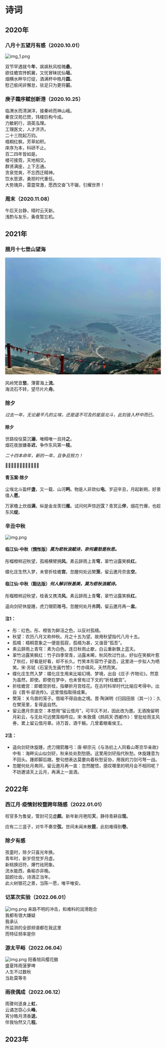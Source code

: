 # 诗词

## 2020年
### **八月十五望月有感（2020.10.01）**
![img_1.png](Mid-Autumn-and-National-Day.png)

双节罕遇就今**年**，飒飒秋风桂魄**悬**。  
欲往蟾宫抟鹤翼，又忧冒昧扰仙**垣**。  
烟横水畔华灯绽，酒满杯中皓月**圆**。  
慰己偷闲非懈怠，驻足只为更将**前**。  

### 庚子霜序赋创新港（2020.10.25）
临渭水而清渊洋，接秦岭而神山峨。  
秦宫汉苑已燹，玮楼巨构今成。  
力敏躬行，涵英泓理。  
工理医文，人才济济。  
二十三院起万钧。  
梧桐红枫，芳草如积。  
庠序为本，科研不止。  
百二四年皆如是。  
楼可接霓，天地相交。  
群贤满座，上下志通。  
贪泉觉爽，不忘西迁精神。  
饮水思源，勇担时代重任。  
大势瑰异，雷霆常激，愿西交奋飞不辍，引耀世界！  

### 周末（2020.11.08）
午后天台静，晴时云天新。  
浅酌与友乐，夤夜暂忘机。


## 2021年

### 腊月十七登山望海
![img_3.png](Mountains-Sea.png)

风岭梵音**悠**，薄雾海上**流**。  
海流石不转，望尽片片**舟**。

### 除夕
_过去一年，无论最平凡的尘埃，还是遥不可及的星辰北斗，此刻皆入杯中而已。_
#### 除夕
世路役役莫沉**溺**，唯精唯一且持**之**。  
烟花夜放嫌春**迟**，争作东风第一**枝**。

_二十四本命年，新的一年，且争且努力！_

🐂🐂🐂🐂🐂🐂🐂🐂🐂🐂🐂🐂 

#### 青玉案·除夕 

尘埃北斗盈杯**盏**，又一载、山河**眄**。物是人非欻似**电**。岁迎辛丑，月起新朔，好景值人**愿**。 

万家檐上炊烟**满**，纵是金龙羡归**雁**。试问何声惊迥**汉**？青冥云**伴**，烟花竹爆，也趁东风**绽**。


### 辛丑中秋
![img.png](Mid-Autumn.png)
#### 临江仙·中秋（惆怅版）_莫为悲秋浪赋诗，奈何最愁是秋思。_
彤榴橙柿迎秋望，孤梧横臂拥**风**。素云辞雨上青**穹**，翠竹沾露笑枫**红**。

蝶化庄生然入梦，未曾折桂蟾**宫**。忽醒何处远樊**笼**，留云邀月奈盅**空**。


#### 临江仙·中秋（豁达版）_何人解识秋甚美，莫为悲秋浪赋诗。_
彤榴橙柿迎秋望，桂香又携清**风**。素云辞雨上青**穹**，翠竹沾露笑枫**红**。

遥向剑铓休旋踵，虎刀翎箭雕**弓**。忽醒何处月弗**同**，留云邀月再一**盅**。

#### 注1：
- 彤：红色。彤、橙皆为鲜活之色，以反衬孤梧。
- 秋望：农历八月又称仲秋。月之十五为望。故用秋望指代八月十五。
- 孤梧：梧桐意象之一便是孤寂，孤梧为甚，又谐音“孤吾”。
- 素云辞雨上青穹：素为白色。连日秋雨止歇，白云重新飘上蓝天。
- 翠竹沾露笑枫红：竹子四季常青，沾露未晞，秋风吹过竹丛，好似在笑枫叶惹了秋红，好看是好看，却不长久。竹笑本形容竹子姿态，这里进一步拟人为哂笑。宋·苏轼《石室先生画竹赞》：竹亦得风，夭然而笑。
- 蝶化庄生然入梦：蝶化庄生用来比喻幻境、梦境，出自《庄子·齐物论》。然意为虽然，即使。即使在梦中，也未曾有过下文的“折桂蟾宫”。
- 折桂蟾宫：即蟾宫折桂，指攀折月宫桂花。在古时科举时代比喻应考得中。出自《晋书·郤诜传》。这里借指取得成果。
- 樊笼：关鸟兽的笼子。借喻不得自由之境。晋·陶渊明《归园田居（其一）》：久在樊笼里，复得返自然。
- 留云邀月奈盅空：本想用“留云借月”，可平仄不对，因此改为邀。无酒挽留明月彩云，与无处可远樊笼相呼应。宋·朱敦儒《鹧鸪天·西都作》：曾批给雨支风券，累上留云借月章。诗万首，酒千觞。几曾着眼看侯王。
#### 2注：
- 遥向剑铓休旋踵，虎刀翎箭雕弓：唐·柳宗元《与浩初上人同看山寄京华亲故》中有：海畔尖山似剑铓，秋来处处割愁肠。这里用剑铓指代秋愁。休旋踵意为不回头。踵即脚后跟。整句想表达莫要向着秋愁妥协，用我的刀剑弓弩一战。
- 忽醒何处月弗同，留云邀月再一盅：忽然醒悟，感叹哪里的明月会不相同呢？不妨邀请天上云月，再满上一盅酒。

## 2022年

### 西江月·疫情封校暨跨年随感（2022.01.01）
校官多为鲁叟，管封可见虚**颜**。新年新月艳阳**天**，静待青耕自**现**。

应有二三竖子，对牛不奏空**弦**。世间未闻未散**筵**，此刻难得别**卷**。

### 除夕有感
孩童时，除夕只喜光年换。  
青年时，新岁但觉岁月虚。  
新桃换旧符，爆竹祛罔象。  
流水能西，桑榆亦非晚。  
韶颜壮齿，诗酒正当年。  
此火树银花之景，当陈一愿，唯平唯安。

### 记某次实验（2022.06.01）
![img.png](experiment.png)
来路不明的冲击，和难料的润滑跑合  
我都有很大嫌疑  
我承认  
所监测的全部频谱都在我这里  
而特征频率是你

### 游太平峪（2022.06.04）
![img.png](Taiping-mountain.png)
阳春旭风樱花酿  
盛夏阵雨菠萝啤  
人生不过数秋  
当赴莫等冬

### 雨夜偶成（2022.06.12）
雨骤何逐身上**虹**，  
云谲怎窃心头**峰**。  
宵分皓月清香**送**，  
伴我怡然又几**程**。  


## 2023年
